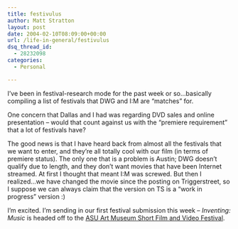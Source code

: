 ```yaml
---
title: festivulus
author: Matt Stratton
layout: post
date: 2004-02-10T08:09:00+00:00
url: /life-in-general/festivulus
dsq_thread_id:
  - 28232098
categories:
  - Personal

---
```

I&#8217;ve been in festival-research mode for the past week or so&#8230;basically compiling a list of festivals that DWG and I:M are &#8220;matches&#8221; for.

One concern that Dallas and I had was regarding DVD sales and online presentation &#8211; would that count against us with the &#8220;premiere requirement&#8221; that a lot of festivals have?

The good news is that I have heard back from almost all the festivals that we want to enter, and they&#8217;re all totally cool with our film (in terms of premiere status). The only one that is a problem is Austin; DWG doesn&#8217;t qualify due to length, and they don&#8217;t want movies that have been Internet streamed. At first I thought that meant I:M was screwed. But then I realized&#8230;we have changed the movie since the posting on Triggerstreet, so I suppose we can always claim that the version on TS is a &#8220;work in progress&#8221; version :)

I&#8217;m excited. I&#8217;m sending in our first festival submission this week &#8211; _Inventing: Music_ is headed off to the <a href="https://asuartmuseum.asu.edu/filmfest/" target="_new">ASU Art Museum Short Film and Video Festival</a>.